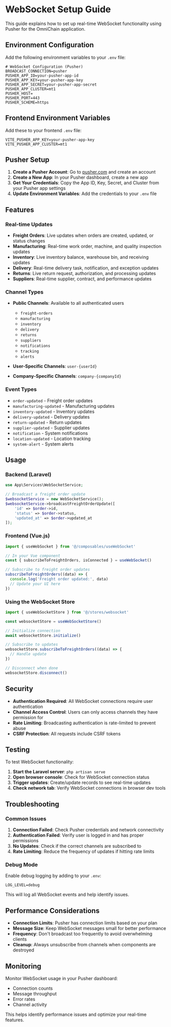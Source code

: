 # WebSocket Setup Guide

This guide explains how to set up real-time WebSocket functionality using Pusher for the OmniChain application.

## Environment Configuration

Add the following environment variables to your `.env` file:

```env
# WebSocket Configuration (Pusher)
BROADCAST_CONNECTION=pusher
PUSHER_APP_ID=your-pusher-app-id
PUSHER_APP_KEY=your-pusher-app-key
PUSHER_APP_SECRET=your-pusher-app-secret
PUSHER_APP_CLUSTER=mt1
PUSHER_HOST=
PUSHER_PORT=443
PUSHER_SCHEME=https
```

## Frontend Environment Variables

Add these to your frontend `.env` file:

```env
VITE_PUSHER_APP_KEY=your-pusher-app-key
VITE_PUSHER_APP_CLUSTER=mt1
```

## Pusher Setup

1. **Create a Pusher Account**: Go to [pusher.com](https://pusher.com) and create an account
2. **Create a New App**: In your Pusher dashboard, create a new app
3. **Get Your Credentials**: Copy the App ID, Key, Secret, and Cluster from your Pusher app settings
4. **Update Environment Variables**: Add the credentials to your `.env` file

## Features

### Real-time Updates
- **Freight Orders**: Live updates when orders are created, updated, or status changes
- **Manufacturing**: Real-time work order, machine, and quality inspection updates
- **Inventory**: Live inventory balance, warehouse bin, and receiving updates
- **Delivery**: Real-time delivery task, notification, and exception updates
- **Returns**: Live return request, authorization, and processing updates
- **Suppliers**: Real-time supplier, contract, and performance updates

### Channel Types
- **Public Channels**: Available to all authenticated users
  - `freight-orders`
  - `manufacturing`
  - `inventory`
  - `delivery`
  - `returns`
  - `suppliers`
  - `notifications`
  - `tracking`
  - `alerts`

- **User-Specific Channels**: `user-{userId}`
- **Company-Specific Channels**: `company-{companyId}`

### Event Types
- `order-updated` - Freight order updates
- `manufacturing-updated` - Manufacturing updates
- `inventory-updated` - Inventory updates
- `delivery-updated` - Delivery updates
- `return-updated` - Return updates
- `supplier-updated` - Supplier updates
- `notification` - System notifications
- `location-updated` - Location tracking
- `system-alert` - System alerts

## Usage

### Backend (Laravel)

```php
use App\Services\WebSocketService;

// Broadcast a freight order update
$websocketService = new WebSocketService();
$websocketService->broadcastFreightOrderUpdate([
    'id' => $order->id,
    'status' => $order->status,
    'updated_at' => $order->updated_at
]);
```

### Frontend (Vue.js)

```javascript
import { useWebSocket } from '@/composables/useWebSocket'

// In your Vue component
const { subscribeToFreightOrders, isConnected } = useWebSocket()

// Subscribe to freight order updates
subscribeToFreightOrders((data) => {
  console.log('Freight order updated:', data)
  // Update your UI here
})
```

### Using the WebSocket Store

```javascript
import { useWebSocketStore } from '@/stores/websocket'

const websocketStore = useWebSocketStore()

// Initialize connection
await websocketStore.initialize()

// Subscribe to updates
websocketStore.subscribeToFreightOrders((data) => {
  // Handle update
})

// Disconnect when done
websocketStore.disconnect()
```

## Security

- **Authentication Required**: All WebSocket connections require user authentication
- **Channel Access Control**: Users can only access channels they have permission for
- **Rate Limiting**: Broadcasting authentication is rate-limited to prevent abuse
- **CSRF Protection**: All requests include CSRF tokens

## Testing

To test WebSocket functionality:

1. **Start the Laravel server**: `php artisan serve`
2. **Open browser console**: Check for WebSocket connection status
3. **Trigger updates**: Create/update records to see real-time updates
4. **Check network tab**: Verify WebSocket connections in browser dev tools

## Troubleshooting

### Common Issues

1. **Connection Failed**: Check Pusher credentials and network connectivity
2. **Authentication Failed**: Verify user is logged in and has proper permissions
3. **No Updates**: Check if the correct channels are subscribed to
4. **Rate Limiting**: Reduce the frequency of updates if hitting rate limits

### Debug Mode

Enable debug logging by adding to your `.env`:

```env
LOG_LEVEL=debug
```

This will log all WebSocket events and help identify issues.

## Performance Considerations

- **Connection Limits**: Pusher has connection limits based on your plan
- **Message Size**: Keep WebSocket messages small for better performance
- **Frequency**: Don't broadcast too frequently to avoid overwhelming clients
- **Cleanup**: Always unsubscribe from channels when components are destroyed

## Monitoring

Monitor WebSocket usage in your Pusher dashboard:
- Connection counts
- Message throughput
- Error rates
- Channel activity

This helps identify performance issues and optimize your real-time features.
